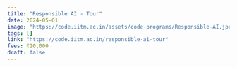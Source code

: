 ```yaml
---
title: "Responsible AI - Tour"
date: 2024-05-01
image: "https://code.iitm.ac.in/assets/code-programs/Responsible-AI.jpeg"
tags: []
link: "https://code.iitm.ac.in/responsible-ai-tour"
fees: ₹20,000 
draft: false
---
```

